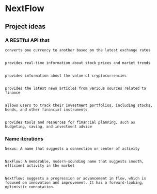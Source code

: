 # NextFlow

## Project ideas 

### A RESTful API that


    converts one currency to another based on the latest exchange rates
    
    
    provides real-time information about stock prices and market trends
    
    
    provides information about the value of cryptocurrencies
    
    
    provides the latest news articles from various sources related to finance
    
    
    allows users to track their investment portfolios, including stocks, bonds, and other financial instruments
    
    
    provides tools and resources for financial planning, such as budgeting, saving, and investment advice
    
    

### Name iterations


    Nexus: A name that suggests a connection or center of activity
    
    
    NaxFlow: A memorable, modern-sounding name that suggests smooth, efficient activity in the market
    
    
    Nextflow: suggests a progression or advancement in flow, which is focused on innovation and improvement. It has a forward-looking, optimistic connotation.
